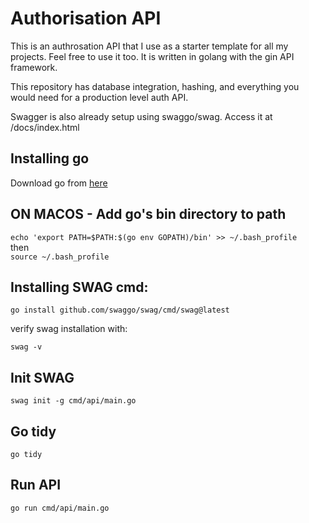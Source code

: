 # Authorisation API
This is an authrosation API that I use as a starter template for all my projects.
Feel free to use it too. It is written in golang with the gin API framework.

This repository has database integration, hashing, and everything you would need for a production level auth API.

Swagger is also already setup using swaggo/swag. Access it at /docs/index.html


## Installing go
Download go from [here](https://go.dev/doc/install)

## ON MACOS - Add go's bin directory to path
```echo 'export PATH=$PATH:$(go env GOPATH)/bin' >> ~/.bash_profile```
<br>
then
<br>
``source ~/.bash_profile``

## Installing SWAG cmd:
``go install github.com/swaggo/swag/cmd/swag@latest``

verify swag installation with:

``swag -v``

## Init SWAG
``swag init -g cmd/api/main.go``

## Go tidy
``go tidy``

## Run API
``go run cmd/api/main.go``